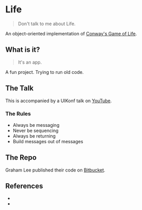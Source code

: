 # Life

> Don't talk to me about Life.

An object-oriented implementation of [Conway's Game of Life](https://en.wikipedia.org/wiki/Conway%27s_Game_of_Life).

## What is it?

> It's an app.

A fun project.
Trying to run old code.

## The Talk

This is accompanied by a UIKonf talk on [YouTube](https://www.youtube.com/watch?v=_BbGxpiYFDg).

### The Rules

- Always be messaging
- Never be sequencing
- Always be returning
- Build messages out of messages

## The Repo

Graham Lee published their code on [Bitbucket](https://bitbucket.org/iamleeg/life/src/default/).

## References

- [](https://developer.apple.com/documentation/swift/imported_c_and_objective-c_apis/importing_swift_into_objective-c)
- [](https://developer.apple.com/documentation/swift/imported_c_and_objective-c_apis/importing_objective-c_into_swift)

